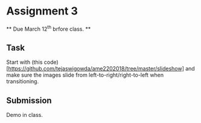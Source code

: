 # Assignment 3
** Due March 12<sup>th</sup> brfore class. **

## Task

Start with
(this code)[https://github.com/tejaswigowda/ame2202018/tree/master/slideshow]  and make sure the images slide from left-to-right/right-to-left
when transitioning.

## Submission
Demo in class.
